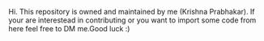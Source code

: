 Hi. This repository is owned and maintained by me (Krishna Prabhakar). If your are interestead in contributing or you want to import some code from here feel free to DM me.Good luck :) 
